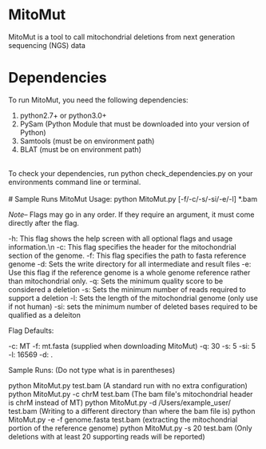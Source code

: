 # MitoMut
MitoMut is a tool to call mitochondrial deletions from next generation sequencing (NGS) data 

# Dependencies
To run MitoMut, you need the following dependencies: </br>
  1. python2.7+ or python3.0+ </br>
  2. PySam (Python Module that must be downloaded into your version of Python) </br>
  3. Samtools (must be on environment path) </br>
  4. BLAT (must be on environment path) </br>
</br>
To check your dependencies, run python check_dependencies.py on your environments command line or terminal.</br>
</br>
# Sample Runs
MitoMut Usage:
  python MitoMut.py [-f/-c/-s/-si/-e/-l] *.bam
  
  *Note*– Flags may go in any order. If they require an argument, it must
  come directly after the flag.
 
  -h: This flag shows the help screen with all optional flags and usage information.\n
  -c: This flag specifies the header for the mitochondrial section of the genome.
  -f: This flag specifies the path to fasta reference genome 
  -d: Sets the write directory for all intermediate and result files
  -e: Use this flag if the reference genome is a whole genome reference rather than
      mitochondrial only.
  -q: Sets the minimum quality score to be considered a deletion
  -s: Sets the minimum number of reads required to support a deletion
  -l: Sets the length of the mitochondrial genome (only use if not human)
  -si: sets the minimum number of deleted bases required to be qualified as a deleiton
  
  Flag Defaults:
  
  -c: MT
  -f: mt.fasta (supplied when downloading MitoMut)
  -q: 30
  -s: 5
  -si: 5
  -l: 16569
  -d: .

Sample Runs:
  (Do not type what is in parentheses) 
  
  python MitoMut.py test.bam (A standard run with no extra configuration)
  python MitoMut.py -c chrM test.bam (The bam file's mitochondrial header is chrM instead of MT)
  python MitoMut.py -d /Users/example_user/ test.bam (Writing to a different directory than where the bam file is)
  python MitoMut.py -e -f genome.fasta test.bam (extracting the mitochondrial portion of the reference genome)
  python MitoMut.py -s 20 test.bam (Only deletions with at least 20 supporting reads will be reported)
